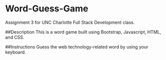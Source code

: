 # Word-Guess-Game
Assignment 3 for UNC Charlotte Full Stack Development class.

##Description
This is a word game built using Bootstrap, Javascript, HTML, and CSS.

##Instructions
Guess the web technology-related word by using your keyboard.